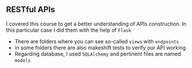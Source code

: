 <h2>RESTful APIs</h2>

I covered this course to get a better understanding of APIs construction.
In this particular case I did them with the help of `Flask`

- There are folders where you can see so-called `views` with `endpoints`
- in some folders there are also makeshift tests to verify our API working
- Regarding database, I used `SQLAlchemy` and pertinent files are named `models`
